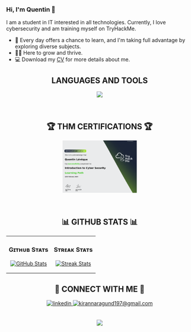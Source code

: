 ### Hi, I'm Quentin 👋

<!--Start Intro-->               
<p align="left">I am a student in IT interested in all technologies. Currently, I love cybersecurity and am training myself on TryHackMe.</p>

- 🌱 Every day offers a chance to learn, and I'm taking full advantage by exploring diverse subjects.
- 💁‍♂️ Here to grow and thrive.
- 💻 Download my <a href="./CV.pdf" target="_blank">CV</a> for more details about me.
<!--End Intro-->

<!--Languages and Tools Section-->       
## <h2 align="center">LANGUAGES AND TOOLS</h2> 
<p align="center">
<img width="500px"  src="https://skillicons.dev/icons?i=py,ruby,c,html,css,figma,js,ts,react,bootstrap,nodejs,express,postgres,mongodb,mysql,git,github,vscode,docker,linux,powershell,raspberrypi,arduino,cpp&perline=12"  />
</p>
<br />


<!--Trophies Section-->   
## <h2 align="center">🏆 THM CERTIFICATIONS 🏆</h2>
<p align="center">
  <a href="./Introduction_to_Cyber_Security.png" target="_blank">
    <img src="./Introduction_to_Cyber_Security.png" alt="THM Trophie" width="200" height="auto">
  </a>
</p>
<br />

<!--Github stats Table--> 
## <h2 align="center">📊 GITHUB STATS 📊</h2>

<table width="100%">
  <tr>
    <td width="50%">
      <h3 align="center"><strong>Gɪᴛʜᴜʙ Sᴛᴀᴛs</strong></h3>
      <p align="center">
        <a href="https://github.com/Kiran1689">
          <img align="center" src="https://github-readme-stats.vercel.app/api?username=Quentiinlvq&count_private=true&show_icons=true&theme=nightowl" alt="GitHub Stats" />
        </a>
      </p>
    </td>
    <td width="50%">
      <h3 align="center"><strong>Sᴛʀᴇᴀᴋ Sᴛᴀᴛs</strong></h3>
      <p align="center">
        <a href="https://github.com/Kiran1689">
          <img align="center" src="https://streak-stats.demolab.com?user=Quentiinlvq&theme=nightowl" alt="Streak Stats" />
        </a>
      </p>
    </td>
  </tr>
</table>


<!--Contribution Graph-->
<!--<h2 align="center">📈 Cᴏɴᴛʀɪʙᴜᴛɪᴏɴ Gʀᴀᴘʜ 📈</h2>
<div align="center">
    <img src="https://github-readme-activity-graph.vercel.app/graph?username=Quentiinlvq&bg_color=011627&color=79d3c3&line=c792ea&point=ffeb95&area=true&hide_border=false" border-radius="15">
</div>
-->

<!--Dynamic Quote card updated everyday at 12 PM--> 
<!--
<h2 align="center">🌟 Tʜᴏᴜɢʜᴛ ᴏғ ᴛʜᴇ Dᴀʏ 🌟</h2>

<!--STARTS_HERE_QUOTE_CARD-->
<!--
<p align="center">
    <img src="https://readme-daily-quotes.vercel.app/api?author=Dan%20Millman&quote=May%20you%20find%20grace%20as%20you%20surrender%20to%20life.%20May%20you%20find%20happiness%2C%20as%20you%20stop%20seeking%20it.&theme=dark&bg_color=011627&author_color=ffeb95">
</p>
<!--ENDS_HERE_QUOTE_CARD-->
<!--Contact Section--> 

## <h2 align="center">🤝 CONNECT WITH ME 🤝</h2>
<div align="center">
 <a href="https://www.linkedin.com/in/quentinleveque/" target="_blank">
<img src=https://img.shields.io/badge/linkedin-%231E77B5.svg?&style=for-the-badge&logo=linkedin&logoColor=white alt=linkedin style="margin-bottom: 5px;" />
</a>
  
<a href="mailto:qleveque21@gmail.com" target="_blank">
<img src="https://img.shields.io/badge/Gmail-D14836?style=for-the-badge&logo=gmail&logoColor=white" alt=kirannaragund197@gmail.com mail style="margin-bottom: 5px;" />
</a>
<!--
<a href="https://www.instagram.com/kiran_a_n" target="_blank">
<img src=https://img.shields.io/badge/Instagram-E4405F?style=for-the-badge&logo=instagram&logoColor=white alt=kiran_a_n Instagram style="margin-bottom: 5px;" />
</a>
<!--
<a href="https://twitter.com/kiran__a__n" target="_blank">
<img src="https://img.shields.io/badge/Twitter-1DA1F2?style=for-the-badge&logo=twitter&logoColor=white" alt="kiran__a__n Twitter" style="margin-bottom: 5px;" />
</a>
-->
</div>
<br/>

<!--Footer--> 
<p align="center">
  <img src="https://capsule-render.vercel.app/api?type=waving&color=gradient&height=65&section=footer"/>
</p>

